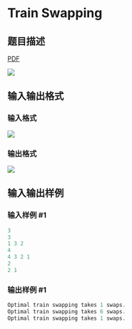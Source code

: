 # Train Swapping

## 题目描述

[problemUrl]: https://uva.onlinejudge.org/index.php?option=com_onlinejudge&Itemid=8&category=4&page=show_problem&problem=235

[PDF](https://uva.onlinejudge.org/external/2/p299.pdf)

![](https://cdn.luogu.com.cn/upload/vjudge_pic/UVA299/8fd8e3a323a0c798fe8ddbc666adeff6b637e87d.png)

## 输入输出格式

### 输入格式

![](https://cdn.luogu.com.cn/upload/vjudge_pic/UVA299/1d40bfea894407ca7536e52bc51338d992d9f978.png)

### 输出格式

![](https://cdn.luogu.com.cn/upload/vjudge_pic/UVA299/6f1a4cb88c93fe7aeaba580ec4c8f10df7789870.png)

## 输入输出样例

### 输入样例 #1

```cpp
3
3
1 3 2
4
4 3 2 1
2
2 1
```


### 输出样例 #1

```cpp
Optimal train swapping takes 1 swaps.
Optimal train swapping takes 6 swaps.
Optimal train swapping takes 1 swaps.
```


